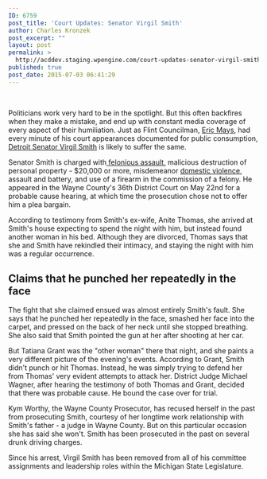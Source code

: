 ```yaml
---
ID: 6759
post_title: 'Court Updates: Senator Virgil Smith'
author: Charles Kronzek
post_excerpt: ""
layout: post
permalink: >
  http://acddev.staging.wpengine.com/court-updates-senator-virgil-smith.html
published: true
post_date: 2015-07-03 06:41:29
---
```

&nbsp;

Politicians work very hard to be in the spotlight. But this often backfires when they make a mistake, and end up with constant media coverage of every aspect of their humiliation. Just as Flint Councilman, <a href="http://www.windrunkdriving.com/eric-mays-trial/">Eric Mays</a>, had every minute of his court appearances documented for public consumption, <a href="http://acddev.staging.wpengine.com/state-senator-virgil-smith-arrested.html">Detroit Senator Virgil Smith</a> is likely to suffer the same.<!--more-->

Senator Smith is charged with<a href="http://acddev.staging.wpengine.com/michigan-felonious-assault-attorneys-defense-lawyers.html" target="_blank"> felonious assault,</a> malicious destruction of personal property - $20,000 or more, misdemeanor <a href="http://acddev.staging.wpengine.com/domestic-assault.html" target="_blank">domestic violence</a>, assault and battery, and use of a firearm in the commission of a felony. He appeared in the Wayne County's 36th District Court on May 22nd for a probable cause hearing, at which time the prosecution chose not to offer him a plea bargain.

According to testimony from Smith's ex-wife, Anite Thomas, she arrived at Smith's house expecting to spend the night with him, but instead found another woman in his bed. Although they are divorced, Thomas says that she and Smith have rekindled their intimacy, and staying the night with him was a regular occurrence.


<h2>Claims that he punched her repeatedly in the face</h2>

The fight that she claimed ensued was almost entirely Smith's fault. She says that he punched her repeatedly in the face, smashed her face into the carpet, and pressed on the back of her neck until she stopped breathing. She also said that Smith pointed the gun at her after shooting at her car.

But Tatiana Grant was the "other woman" there that night, and she paints a very different picture of the evening's events. According to Grant, Smith didn't punch or hit Thomas. Instead, he was simply trying to defend her from Thomas' very evident attempts to attack her. District Judge Michael Wagner, after hearing the testimony of both Thomas and Grant, decided that there was probable cause. He bound the case over for trial.

Kym Worthy, the Wayne County Prosecutor, has recused herself in the past from prosecuting Smith, courtesy of her longtime work relationship with Smith's father - a judge in Wayne County. But on this particular occasion she has said she won't. Smith has been prosecuted in the past on several drunk driving charges.

Since his arrest, Virgil Smith has been removed from all of his committee assignments and leadership roles within the Michigan State Legislature.